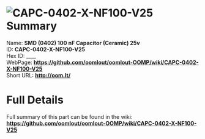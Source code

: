 
![CAPC-0402-X-NF100-V25](https://github.com/oomlout/oomlout-OOMP/blob/master/parts/CAPC-0402-X-NF100-V25/CAPC-0402-X-NF100-V25_420.jpg)   
Summary
=================
  
Name: __SMD (0402) 100 nF Capacitor (Ceramic) 25v__    
ID: __CAPC-0402-X-NF100-V25__   
Hex ID: ____   
WebPage: __https://github.com/oomlout/oomlout-OOMP/wiki/CAPC-0402-X-NF100-V25__   
Short URL: __http://oom.lt/__   

Full Details
==========================
Full summary of this part can be found in the wiki:   
__https://github.com/oomlout/oomlout-OOMP/wiki/CAPC-0402-X-NF100-V25__    

